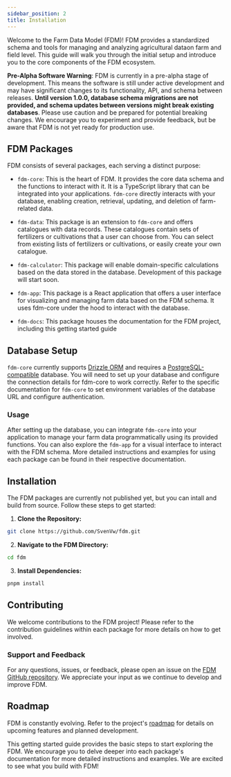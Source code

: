```yaml
---
sidebar_position: 2
title: Installation
---
```


Welcome to the Farm Data Model (FDM)! FDM provides a standardized schema and tools for managing and analyzing agricultural dataon farm and field level. This guide will walk you through the initial setup and introduce you to the core components of the FDM ecosystem.

**Pre-Alpha Software Warning**: FDM is currently in a pre-alpha stage of development. This means the software is still under active development and may have significant changes to its functionality, API, and schema between releases. **Until version 1.0.0, database schema migrations are not provided, and schema updates between versions might break existing databases**. Please use caution and be prepared for potential breaking changes. We encourage you to experiment and provide feedback, but be aware that FDM is not yet ready for production use.

## FDM Packages
FDM consists of several packages, each serving a distinct purpose:

* ``fdm-core``: This is the heart of FDM. It provides the core data schema and the functions to interact with it. It is a TypeScript library that can be integrated into your applications. ``fdm-core`` directly interacts with your database, enabling creation, retrieval, updating, and deletion of farm-related data.

* ``fdm-data``: This package is an extension to ``fdm-core`` and offers catalogues with data records. These catalogues contain sets of fertilizers or cultivations that a user can choose from. You can select from existing lists of fertilizers or cultivations, or easily create your own catalogue.

* ``fdm-calculator``: This package will enable domain-specific calculations based on the data stored in the database. Development of this package will start soon.

* ``fdm-app``: This package is a React application that offers a user interface for visualizing and managing farm data based on the FDM schema. It uses fdm-core under the hood to interact with the database.

* ``fdm-docs``: This package houses the documentation for the FDM project, including this getting started guide

## Database Setup
``fdm-core`` currently supports [Drizzle ORM](https://orm.drizzle.team/) and requires a [PostgreSQL-compatible](https://www.postgresql.org/) database. You will need to set up your database and configure the connection details for fdm-core to work correctly. Refer to the specific documentation for ``fdm-core`` to set environment variables of the database URL and configure authentication.

### Usage
After setting up the database, you can integrate ``fdm-core`` into your application to manage your farm data programmatically using its provided functions. You can also explore the ``fdm-app`` for a visual interface to interact with the FDM schema. More detailed instructions and examples for using each package can be found in their respective documentation.

## Installation

The FDM packages are currently not published yet, but you can intall and build from source. Follow these steps to get started:

1. **Clone the Repository:**
```bash
git clone https://github.com/SvenVw/fdm.git
```
2. **Navigate to the FDM Directory:**
```bash
cd fdm
```
3. **Install Dependencies:**
```bash
pnpm install
```

## Contributing
We welcome contributions to the FDM project! Please refer to the contribution guidelines within each package for more details on how to get involved.

### Support and Feedback
For any questions, issues, or feedback, please open an issue on the [FDM GitHub repository](https://github.com/SvenVw/fdm). We appreciate your input as we continue to develop and improve FDM.

## Roadmap
FDM is constantly evolving. Refer to the project's [roadmap](https://github.com/SvenVw/fdm/milestones) for details on upcoming features and planned development.

This getting started guide provides the basic steps to start exploring the FDM. We encourage you to delve deeper into each package's documentation for more detailed instructions and examples. We are excited to see what you build with FDM!